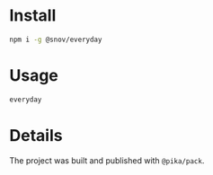 # Install

```sh
npm i -g @snov/everyday
```

# Usage

```sh
everyday
```

# Details

The project was built and published with `@pika/pack`.